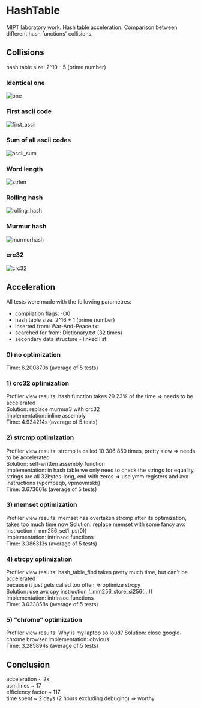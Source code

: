 # HashTable
MIPT laboratory work. Hash table acceleration. Comparison between different hash functions' collisions.

## Collisions
hash table size: 2^10 - 5 (prime number)

### Identical one

![one](https://user-images.githubusercontent.com/66733765/163371649-57f4e54f-0a9f-4792-b92c-1e4fb1f90c71.jpg)

### First ascii code

![first_ascii](https://user-images.githubusercontent.com/66733765/163372458-5592036b-1fba-4fe8-82b0-ec3a6e153faa.jpg)

### Sum of all ascii codes

![ascii_sum](https://user-images.githubusercontent.com/66733765/163372649-c3fda432-bdd8-4b95-b56f-4b4fcb2f56dd.jpg)

### Word length

![strlen](https://user-images.githubusercontent.com/66733765/163372839-c4d64b3d-d451-4f88-b6bf-2a2605fdbe19.jpg)

### Rolling hash

![rolling_hash](https://user-images.githubusercontent.com/66733765/163372967-c1b25a69-77bc-4e3c-b151-3de8b5749745.jpg)

### Murmur hash

![murmurhash](https://user-images.githubusercontent.com/66733765/163373933-1c4b4536-43cc-4867-ad77-99a29ba74dc8.jpg)

### crc32

![crc32](https://user-images.githubusercontent.com/66733765/163374045-45c8fd5a-908f-4263-bcb2-1cc76e0c8b08.jpg)

## Acceleration
All tests were made with the following parametres:
* compilation flags: -O0
* hash table size: 2^16 + 1 (prime number)
* inserted from: War-And-Peace.txt
* searched for from: Dictionary.txt (32 times)
* secondary data structure - linked list

### 0) no optimization <br/>
Time: 6.200870s (average of 5 tests) <br/>

### 1) crc32 optimization <br/>
Profiler view results: hash function takes 29.23% of the time => needs to be accelerated <br/>
Solution: replace murmur3 with crc32 <br/>
Implementation: inline assembly <br/>
Time: 4.934214s (average of 5 tests) <br/>

### 2) strcmp optimization <br/>
Profiler view results: strcmp is called 10 306 850 times, pretty slow => needs to be accelerated <br/>
Solution: self-written assembly function <br/>
Implementation: in hash table we only need to check the strings for equality, <br/>
strings are all 32bytes-long, end with zeros => use ymm registers and avx instructions (vpcmpeqb, vpmovmskb) <br/>
Time: 3.673661s (average of 5 tests) <br/>

### 3) memset optimization <br/>
Profiler view results: memset has overtaken strcmp after its optimization, takes too much time now
Solution: replace memset with some fancy avx instruction (\_mm256_set1_ps(0)) <br/>
Implementation: intrinsoc functions <br/>
Time: 3.386313s (average of 5 tests) <br/>

### 4) strcpy optimization <br/>
Profiler view results: hash_table_find takes pretty much time, but can't be accelerated <br/>
because it just gets called too often => optimize strcpy <br/>
Solution: use avx cpy instruction (\_mm256_store_si256(...)) <br/>
Implementation: intrinsoc functions <br/>
Time: 3.033858s (average of 5 tests) <br/>

### 5) "chrome" optimization <br/>
Profiler view results: Why is my laptop so loud?
Solution: close google-chrome browser
Implementation: obvious <br/>
Time: 3.285894s (average of 5 tests) <br/>

## Conclusion
acceleration ~ 2x <br/>
asm lines ~ 17 <br/>
efficiency factor ~ 117 <br/>
time spent ~ 2 days (2 hours excluding debuging) => worthy <br/>
